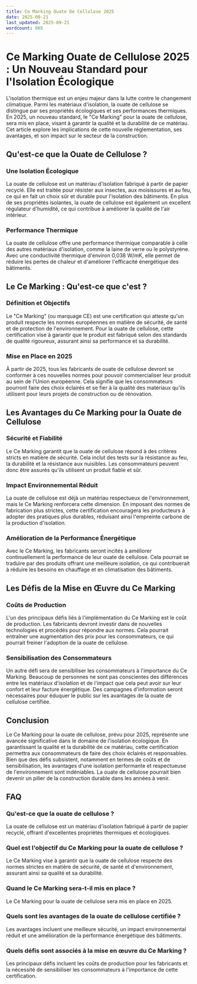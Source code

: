 ```yaml
---
title: Ce Marking Ouate De Cellulose 2025
date: 2025-09-21
last_updated: 2025-09-21
wordcount: 865
---
```


# Ce Marking Ouate de Cellulose 2025 : Un Nouveau Standard pour l'Isolation Écologique

L'isolation thermique est un enjeu majeur dans la lutte contre le changement climatique. Parmi les matériaux d'isolation, la ouate de cellulose se distingue par ses propriétés écologiques et ses performances thermiques. En 2025, un nouveau standard, le "Ce Marking" pour la ouate de cellulose, sera mis en place, visant à garantir la qualité et la durabilité de ce matériau. Cet article explore les implications de cette nouvelle réglementation, ses avantages, et son impact sur le secteur de la construction.

## Qu'est-ce que la Ouate de Cellulose ?

### Une Isolation Écologique

La ouate de cellulose est un matériau d'isolation fabriqué à partir de papier recyclé. Elle est traitée pour résister aux insectes, aux moisissures et au feu, ce qui en fait un choix sûr et durable pour l'isolation des bâtiments. En plus de ses propriétés isolantes, la ouate de cellulose est également un excellent régulateur d'humidité, ce qui contribue à améliorer la qualité de l'air intérieur.

### Performance Thermique

La ouate de cellulose offre une performance thermique comparable à celle des autres matériaux d'isolation, comme la laine de verre ou le polystyrène. Avec une conductivité thermique d'environ 0,038 W/mK, elle permet de réduire les pertes de chaleur et d'améliorer l'efficacité énergétique des bâtiments.

## Le Ce Marking : Qu'est-ce que c'est ?

### Définition et Objectifs

Le "Ce Marking" (ou marquage CE) est une certification qui atteste qu'un produit respecte les normes européennes en matière de sécurité, de santé et de protection de l'environnement. Pour la ouate de cellulose, cette certification vise à garantir que le produit est fabriqué selon des standards de qualité rigoureux, assurant ainsi sa performance et sa durabilité.

### Mise en Place en 2025

À partir de 2025, tous les fabricants de ouate de cellulose devront se conformer à ces nouvelles normes pour pouvoir commercialiser leur produit au sein de l'Union européenne. Cela signifie que les consommateurs pourront faire des choix éclairés et se fier à la qualité des matériaux qu'ils utilisent pour leurs projets de construction ou de rénovation.

## Les Avantages du Ce Marking pour la Ouate de Cellulose

### Sécurité et Fiabilité

Le Ce Marking garantit que la ouate de cellulose répond à des critères stricts en matière de sécurité. Cela inclut des tests sur la résistance au feu, la durabilité et la résistance aux nuisibles. Les consommateurs peuvent donc être assurés qu'ils utilisent un produit fiable et sûr.

### Impact Environnemental Réduit

La ouate de cellulose est déjà un matériau respectueux de l'environnement, mais le Ce Marking renforcera cette dimension. En imposant des normes de fabrication plus strictes, cette certification encouragera les producteurs à adopter des pratiques plus durables, réduisant ainsi l'empreinte carbone de la production d'isolation.

### Amélioration de la Performance Énergétique

Avec le Ce Marking, les fabricants seront incités à améliorer continuellement la performance de leur ouate de cellulose. Cela pourrait se traduire par des produits offrant une meilleure isolation, ce qui contribuerait à réduire les besoins en chauffage et en climatisation des bâtiments.

## Les Défis de la Mise en Œuvre du Ce Marking

### Coûts de Production

L'un des principaux défis liés à l'implémentation du Ce Marking est le coût de production. Les fabricants devront investir dans de nouvelles technologies et procédés pour répondre aux normes. Cela pourrait entraîner une augmentation des prix pour les consommateurs, ce qui pourrait freiner l'adoption de la ouate de cellulose.

### Sensibilisation des Consommateurs

Un autre défi sera de sensibiliser les consommateurs à l'importance du Ce Marking. Beaucoup de personnes ne sont pas conscientes des différences entre les matériaux d'isolation et de l'impact que cela peut avoir sur leur confort et leur facture énergétique. Des campagnes d'information seront nécessaires pour éduquer le public sur les avantages de la ouate de cellulose certifiée.

## Conclusion

Le Ce Marking pour la ouate de cellulose, prévu pour 2025, représente une avancée significative dans le domaine de l'isolation écologique. En garantissant la qualité et la durabilité de ce matériau, cette certification permettra aux consommateurs de faire des choix éclairés et responsables. Bien que des défis subsistent, notamment en termes de coûts et de sensibilisation, les avantages d'une isolation performante et respectueuse de l'environnement sont indéniables. La ouate de cellulose pourrait bien devenir un pilier de la construction durable dans les années à venir.

## FAQ

### Qu'est-ce que la ouate de cellulose ?

La ouate de cellulose est un matériau d'isolation fabriqué à partir de papier recyclé, offrant d'excellentes propriétés thermiques et écologiques.

### Quel est l'objectif du Ce Marking pour la ouate de cellulose ?

Le Ce Marking vise à garantir que la ouate de cellulose respecte des normes strictes en matière de sécurité, de santé et d'environnement, assurant ainsi sa qualité et sa durabilité.

### Quand le Ce Marking sera-t-il mis en place ?

Le Ce Marking pour la ouate de cellulose sera mis en place en 2025.

### Quels sont les avantages de la ouate de cellulose certifiée ?

Les avantages incluent une meilleure sécurité, un impact environnemental réduit et une amélioration de la performance énergétique des bâtiments.

### Quels défis sont associés à la mise en œuvre du Ce Marking ?

Les principaux défis incluent les coûts de production pour les fabricants et la nécessité de sensibiliser les consommateurs à l'importance de cette certification.